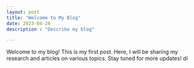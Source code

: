 ```yaml
---
layout: post
title: "Welcome to My Blog"
date: 2023-04-26
description : "Describe my blog"

---
```


Welcome to my blog! This is my first post. Here, I will be sharing my research and articles on various topics. Stay tuned for more updates!
di